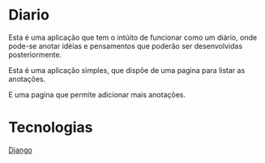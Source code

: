 # Diario
Esta é uma aplicação que tem o intúito de funcionar como um diário, onde pode-se anotar idéias e pensamentos que poderão ser
desenvolvidas posteriormente.

Esta é uma aplicação simples, que dispõe de uma pagina para listar as anotações.


E uma pagina que permite adicionar mais anotações.


# Tecnologias
[Django](https://www.djangoproject.com/)